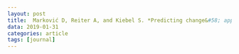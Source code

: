 ```yaml
---
layout: post
title:  Marković D, Reiter A, and Kiebel S. *Predicting change&#58; approximate inference under explicit representation of temporal structure in changing environments*. PLoS CB (2019). [doi]( https://doi.org/10.1371/journal.pcbi.1006707) [pdf](https://journals.plos.org/ploscompbiol/article/file?id=10.1371/journal.pcbi.1006707&type=printable)
data: 2019-01-31
categories: article
tags: [journal]
---
```




